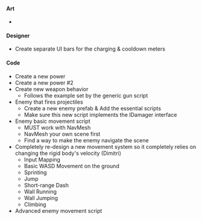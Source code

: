 
#### Art
-

#### Designer
- Create separate UI bars for the charging & cooldown meters

#### Code
- Create a new power
- Create a new power #2
- Create new weapon behavior
	- Follows the example set by the generic gun script
- Enemy that fires projectiles
	- Create a new enemy prefab & Add the essential scripts
	- Make sure this new script implements the IDamager interface
- Enemy basic movement script
	- MUST work with NavMesh
	- NavMesh your own scene first
	- Find a way to make the enemy navigate the scene
- Completely re-design a new movement system so it completely relies on changing the rigid body's velocity (Dimitri)
	- Input Mapping
	- Basic WASD Movement on the ground
	- Sprinting
	- Jump
	- Short-range Dash
	- Wall Running
	- Wall Jumping
	- Climbing
- Advanced enemy movement script
